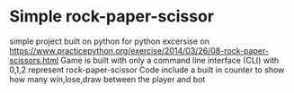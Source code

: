 # Simple rock-paper-scissor 
simple project built on python for python excersise on https://www.practicepython.org/exercise/2014/03/26/08-rock-paper-scissors.html
Game is built with only a command line interface (CLI) with 0,1,2 represent rock-paper-scissor 
Code include a built in counter to show how many win,lose,draw between the player and bot
